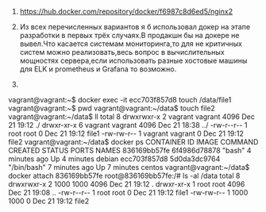1.  https://hub.docker.com/repository/docker/f6987c8d6ed5/nginx2

2.  Из всех перечисленных вариантов я б использовал докер на этапе разработки 
в первых трёх случаях.В продакшн бы на докере не вывел.Что касается системам мониторинга,то для 
не критичных систем можно реализовать,весь вопрос в вычислительных мощностях сервера,если использовать 
разные хостовые машины для ELK и prometheus и Grafana то возможно.

3. ```
vagrant@vagrant:~$ docker exec -it ecc703f857d8 touch /data/file1
vagrant@vagrant:~$ pwd
vagrant@vagrant:~/data$ touch file2
vagrant@vagrant:~/data$ ll
total 8
drwxrwxr-x 2 vagrant vagrant 4096 Dec 21 19:12 ./
drwxr-xr-x 6 vagrant vagrant 4096 Dec 21 18:38 ../
-rw-r--r-- 1 root    root       0 Dec 21 19:12 file1
-rw-rw-r-- 1 vagrant vagrant    0 Dec 21 19:12 file2
vagrant@vagrant:~/data$ docker ps
CONTAINER ID   IMAGE          COMMAND       CREATED         STATUS         PORTS     NAMES
836169bb57fe   6f4986d78878   "bash"        4 minutes ago   Up 4 minutes             debian
ecc703f857d8   5d0da3dc9764   "/bin/bash"   7 minutes ago   Up 7 minutes             centos
vagrant@vagrant:~/data$ docker attach 836169bb57fe
root@836169bb57fe:/# ls -al /data
total 8
drwxrwxr-x 2 1000 1000 4096 Dec 21 19:12 .
drwxr-xr-x 1 root root 4096 Dec 21 19:08 ..
-rw-r--r-- 1 root root    0 Dec 21 19:12 file1
-rw-rw-r-- 1 1000 1000    0 Dec 21 19:12 file2
```

